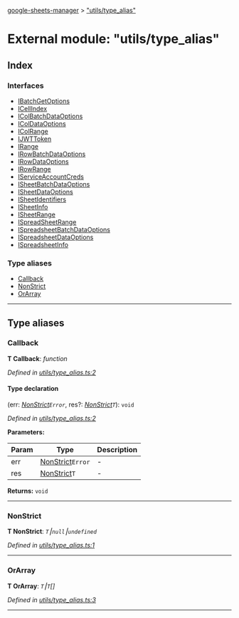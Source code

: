[google-sheets-manager](../README.md) > ["utils/type_alias"](../modules/_utils_type_alias_.md)



# External module: "utils/type_alias"

## Index

### Interfaces

* [IBatchGetOptions](../interfaces/_utils_type_alias_.ibatchgetoptions.md)
* [ICellIndex](../interfaces/_utils_type_alias_.icellindex.md)
* [IColBatchDataOptions](../interfaces/_utils_type_alias_.icolbatchdataoptions.md)
* [IColDataOptions](../interfaces/_utils_type_alias_.icoldataoptions.md)
* [IColRange](../interfaces/_utils_type_alias_.icolrange.md)
* [IJWTToken](../interfaces/_utils_type_alias_.ijwttoken.md)
* [IRange](../interfaces/_utils_type_alias_.irange.md)
* [IRowBatchDataOptions](../interfaces/_utils_type_alias_.irowbatchdataoptions.md)
* [IRowDataOptions](../interfaces/_utils_type_alias_.irowdataoptions.md)
* [IRowRange](../interfaces/_utils_type_alias_.irowrange.md)
* [IServiceAccountCreds](../interfaces/_utils_type_alias_.iserviceaccountcreds.md)
* [ISheetBatchDataOptions](../interfaces/_utils_type_alias_.isheetbatchdataoptions.md)
* [ISheetDataOptions](../interfaces/_utils_type_alias_.isheetdataoptions.md)
* [ISheetIdentifiers](../interfaces/_utils_type_alias_.isheetidentifiers.md)
* [ISheetInfo](../interfaces/_utils_type_alias_.isheetinfo.md)
* [ISheetRange](../interfaces/_utils_type_alias_.isheetrange.md)
* [ISpreadSheetRange](../interfaces/_utils_type_alias_.ispreadsheetrange.md)
* [ISpreadsheetBatchDataOptions](../interfaces/_utils_type_alias_.ispreadsheetbatchdataoptions.md)
* [ISpreadsheetDataOptions](../interfaces/_utils_type_alias_.ispreadsheetdataoptions.md)
* [ISpreadsheetInfo](../interfaces/_utils_type_alias_.ispreadsheetinfo.md)


### Type aliases

* [Callback](_utils_type_alias_.md#callback)
* [NonStrict](_utils_type_alias_.md#nonstrict)
* [OrArray](_utils_type_alias_.md#orarray)



---
## Type aliases
<a id="callback"></a>

###  Callback

**Τ Callback**:  *function* 

*Defined in [utils/type_alias.ts:2](https://github.com/AbdelrahmanRamadan/google-sheets-manager/blob/8df96f0/src/utils/type_alias.ts#L2)*


#### Type declaration
(err: *[NonStrict](_utils_type_alias_.md#nonstrict)`Error`*, res?: *[NonStrict](_utils_type_alias_.md#nonstrict)`T`*): `void`


*Defined in [utils/type_alias.ts:2](https://github.com/AbdelrahmanRamadan/google-sheets-manager/blob/8df96f0/src/utils/type_alias.ts#L2)*



**Parameters:**

| Param | Type | Description |
| ------ | ------ | ------ |
| err | [NonStrict](_utils_type_alias_.md#nonstrict)`Error`   |  - |
| res | [NonStrict](_utils_type_alias_.md#nonstrict)`T`   |  - |





**Returns:** `void`






___

<a id="nonstrict"></a>

###  NonStrict

**Τ NonStrict**:  *`T`⎮`null`⎮`undefined`* 

*Defined in [utils/type_alias.ts:1](https://github.com/AbdelrahmanRamadan/google-sheets-manager/blob/8df96f0/src/utils/type_alias.ts#L1)*





___

<a id="orarray"></a>

###  OrArray

**Τ OrArray**:  *`T`⎮`T`[]* 

*Defined in [utils/type_alias.ts:3](https://github.com/AbdelrahmanRamadan/google-sheets-manager/blob/8df96f0/src/utils/type_alias.ts#L3)*





___


